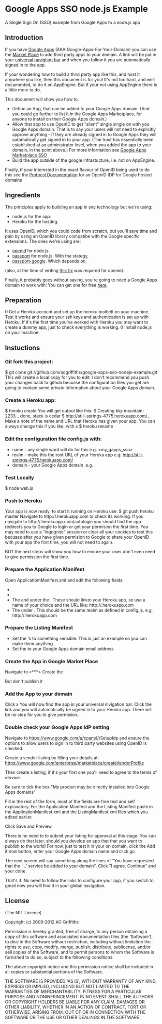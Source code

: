 Google Apps SSO node.js Example
===============================

A Single Sign On (SSO) example from Google Apps to a node.js app

## Introduction
If you have 
[Google Apps](http://www.google.com/enterprise/apps/) 
(AKA Google-Apps-For-Your-Domain) you can use the
[Market Place](https://www.google.com/enterprise/marketplace/) 
to add third party apps to your domain. A link will be put in your 
[universal navigtion bar](http://support.google.com/a/bin/answer.py?hl=en&answer=172981)
and when you follow it you are automatically signed in to the app.

If your wondering how to build a third party app like this, and host it
anywhere you like, then this document is for you! It's not too hard, and 
well documented, to do it on AppEngine. But if your not using AppEngine 
there is a little more to do.

This document will show you how to:
- Define an App, that can be added to your Google Apps domain. (And you could
go furthur to list it in the Google Apps Marketplace, for anyone to install on 
their Google Apps domain.)
- Allow that app to use OpenID to get "silent" single single on with you Google 
Apps domain. That is to say your users will not need to explicitly approve 
anything - if they are already signed in to Google Apps they will
automatically get signed in to your app. (The trust has essentially been 
established at an administrator level, when you added the app to your
domain, in the point above.) For more information see 
[Google Apps Marketplace SSO](https://developers.google.com/google-apps/marketplace/sso)
- Build the app outside of the google infrastucture, i.e. not on AppEngine.

Finally, if your interested in the exact flavour of OpenID being used to do this
see the 
[Protocol Documentation](https://sites.google.com/site/oauthgoog/fedlogininterp/openiddiscovery)
for an OpenID IDP for Google hosted domains

## Ingredients
The principles apply to building an app in any technology but we're using:
- node.js for the app.
- Heroku for the hosting.

It uses OpenID, which you could code from scratch, but you'll save
time and pain by using an OpenID library compatibe with the Google specific 
extensions. The ones we're using are:
- [openid](https://github.com/havard/node-openid) for node.js. 
- [passport](https://github.com/jaredhanson/passport) for node.js. With the stategy,
- [passport-google](https://github.com/jaredhanson/passport-google). Which depends on,

(also, at the time of writing
[this fix](https://github.com/aogriffiths/node-openid/commit/d798cb4998935afbe905b58cb0ff710005b9d226)
was required for openid).

Finally, it probably goes without saying, you're going to need a Google Apps
domain to work with! You can get one for free 
[here](https://www.google.com/a/cpanel/standard/new3).

## Preparation
0 Get a Heroku account and set up the heroku toolbelt on your machine.
 Test it works and ensure your ssh keys and authentication is set up
 with Heroku. If it's the first time you've worked with Heroku you 
 may want to create a dummy app, just to check everything is working.
0 Install node.js on your machine.

## Instuctions

### Git fork this project:
  $ git clone git://github.com/aogriffiths/google-apps-sso-nodejs-example.git
  This will create a local copy for you to edit. I don't recommend you push
  your changes back to github becuase the configuration files you get are 
  going to contain some private information about your Google Apps domain.

### Create a Heroku app:
  $ heroku create
  You will get output like this:
  $ Creating big-mountain-2233... done, stack is cedar
  $ http://still-springs-4775.herokuapp.com/...
  Make a note of the name and URL that Heroku has given your app. You can 
  always change this if you like, with a
  $ heroku rename <newname>
  
  
### Edit the configuration file config.js with:
  - name - any single word will do for this e.g. <my_gapps_sso>
  - realm - make this the root URL of your Heroku app e.g. 
    http://still-springs-4775.herokuapp.com/
  - domain - your Google Apps domain. e.g.

### Test Locally
  $ node web.js
       

### Push to Heroku
  Your app is now ready, to start it running on Heroku use:
  $ git push heroku master
  Navigate to http://<yourapp>.herokuapp.com to check its working.
  If you navigate to http://<yourapp>.herokuapp.com/autologin you should find 
  the app redirects you to Google to login or get your permision the first time. 
  You may need to use a "ingognito" session or clear all your cookies to test 
  this becuase after you have given permision to Google to share your OpenID 
  with your app the first time, you will not need to again.
  
  BUT the next steps will show you how to ensure your uses don't even need to
  give permission the first time.
  
### Prepare the Application Manifest 
  Open ApplicatiomManifest.xml and edit the following fields:
  * <Name>
  * <Description>
  * The <Name> and <Url> under the <Extension id="navLink" type="link">. These 
  should linkto your Heroku app, so use a name of your choice and the URL like:
  http://<yourapp>.herokuapp.com
  * The <Url> under <Extension id="realm" type="openIdRealm">. This should be
  the same realm as defined in config.js. e.g. http://<yourapp>.herokuapp.com
  
### Prepare the Listing Manifest 
  * Set the <PurchaseUrl>'s to something sensible. This is just an example so you
  can make them anything
  * Set the <MerchantEmailAddress> to your Google Apps domain email address
  
### Create the App in Google Market Place
  Navigate to <***>
  Create the 
  
  But don't publish it
  
### Add the App to your domain
  Click x
  You will now find the app in your universal nivigation bar. Click the link
  and you will automatically be signed in to your Heroku app. There will be no 
  step for you to give permision...


### Double check your Google Apps IdP setting
  Navigate to https://www.google.com/a/cpanel/<your domain>/SetupIdp
  and ensure the options to allow users to sign in to third party websites 
  using OpenID is checked.
  

  
Create a vendor listing by filling your details at:
https://www.google.com/enterprise/marketplace/createVendorProfile

Then create a listing, if it's your first one you'll need to agree to the terms of service.

Be sure to tick the box "My product may be directly installed into Google Apps domains"

Fill in the rest of the form, most of the fields are free text and self explanatory. For the Application Manifest and the Listing Manifest paste in the ApplicationManifest.xml and the ListingManifest.xml files which you edited earlier.

Click Save and Preview

There is no need to to submit your listing for approval at this stage. You can always do that later, should you develop an app that that you want to publish to the world! For now, just to test it in your on domain, click the Add it now button, enter your Google Apps domain name and click go.


The next screen will say something along the lines of "You have requested that the '<your app name>…' service be added to your domain". Click "I agree. Continue" and your done.

That's it. No need to follow the links to configure your app, if you switch to gmail now you will find it in your global navigation.

## License 

(The MIT License)

Copyright (c) 2009-2012 AO Griffiths

Permission is hereby granted, free of charge, to any person obtaining
a copy of this software and associated documentation files (the
'Software'), to deal in the Software without restriction, including
without limitation the rights to use, copy, modify, merge, publish,
distribute, sublicense, and/or sell copies of the Software, and to
permit persons to whom the Software is furnished to do so, subject to
the following conditions:

The above copyright notice and this permission notice shall be
included in all copies or substantial portions of the Software.

THE SOFTWARE IS PROVIDED 'AS IS', WITHOUT WARRANTY OF ANY KIND,
EXPRESS OR IMPLIED, INCLUDING BUT NOT LIMITED TO THE WARRANTIES OF
MERCHANTABILITY, FITNESS FOR A PARTICULAR PURPOSE AND NONINFRINGEMENT.
IN NO EVENT SHALL THE AUTHORS OR COPYRIGHT HOLDERS BE LIABLE FOR ANY
CLAIM, DAMAGES OR OTHER LIABILITY, WHETHER IN AN ACTION OF CONTRACT,
TORT OR OTHERWISE, ARISING FROM, OUT OF OR IN CONNECTION WITH THE
SOFTWARE OR THE USE OR OTHER DEALINGS IN THE SOFTWARE.
